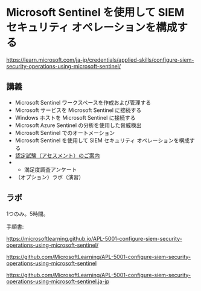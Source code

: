 # Microsoft Sentinel を使用して SIEM セキュリティ オペレーションを構成する

https://learn.microsoft.com/ja-jp/credentials/applied-skills/configure-siem-security-operations-using-microsoft-sentinel/

## 講義

- Microsoft Sentinel ワークスペースを作成および管理する
- Microsoft サービスを Microsoft Sentinel に接続する
- Windows ホストを Microsoft Sentinel に接続する
- Microsoft Azure Sentinel の分析を使用した脅威検出
- Microsoft Sentinel でのオートメーション
- Microsoft Sentinel を使用して SIEM セキュリティ オペレーションを構成する
- [認定試験（アセスメント）のご案内](assessment.md)
- - 満足度調査アンケート
- （オプション）ラボ（演習）

## ラボ

1つのみ。5時間。

手順書:

https://microsoftlearning.github.io/APL-5001-configure-siem-security-operations-using-microsoft-sentinel/


https://github.com/MicrosoftLearning/APL-5001-configure-siem-security-operations-using-microsoft-sentinel

https://github.com/MicrosoftLearning/APL-5001-configure-siem-security-operations-using-microsoft-sentinel.ja-jp

